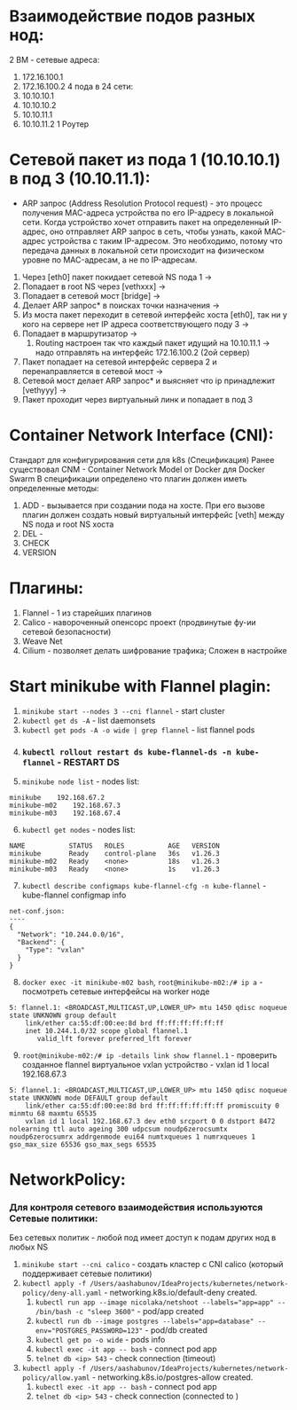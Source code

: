 # Взаимодействие подов разных нод:
2 ВМ - сетевые адреса:
1. 172.16.100.1
2. 172.16.100.2
4 пода в 24 сети:
1. 10.10.10.1
2. 10.10.10.2
3. 10.10.11.1
4. 10.10.11.2
1 Роутер

# Сетевой пакет из пода 1 (10.10.10.1) в под 3 (10.10.11.1):
* ARP запрос (Address Resolution Protocol request) - это процесс получения MAC-адреса устройства по его IP-адресу в локальной сети. Когда устройство хочет отправить пакет на определенный IP-адрес, оно отправляет ARP запрос в сеть, чтобы узнать, какой MAC-адрес устройства с таким IP-адресом. Это необходимо, потому что передача данных в локальной сети происходит на физическом уровне по MAC-адресам, а не по IP-адресам.

1. Через [eth0] пакет покидает сетевой NS пода 1 ->
2. Попадает в root NS через [vethxxx] ->
3. Попадает в сетевой мост [bridge] ->
4. Делает ARP запрос* в поисках точки назначения ->
5. Из моста пакет переходит в сетевой интерфейс хоста [eth0], так ни у кого на сервере нет IP адреса соответствующего поду 3 ->
6. Попадает в маршрутизатор ->
    1. Routing настроен так что каждый пакет идущий на 10.10.11.1 -> надо отправлять на интерфейс 172.16.100.2 (2ой сервер)
7. Пакет попадает на сетевой интерфейс сервера 2 и перенаправляется в сетевой мост ->
8. Сетевой мост делает ARP запрос* и выясняет что ip принадлежит [vethyyy] ->
9. Пакет проходит через виртуальный линк и попадает в под 3


# Container Network Interface (CNI):
Стандарт для конфигурирования сети для k8s (Спецификация)
Ранее существовал CNM - Container Network Model от Docker для Docker Swarm
В спецификации определено что плагин должен иметь определенные методы:
1. ADD - вызывается при создании пода на хосте. При его вызове плагин должен создать новый виртуальный интерфейс [veth] между NS пода и root NS хоста
2. DEL - 
3. CHECK
4. VERSION

# Плагины:
1. Flannel - 1 из старейших плагинов
2. Calico - навороченный опенсорс проект (продвинутые фу-ии сетевой безопасности)
3. Weave Net
4. Cilium - позволяет делать шифрование трафика; Сложен в настройке

# Start minikube with Flannel plagin:
1. `minikube start --nodes 3 --cni flannel` - start cluster
2. `kubectl get ds -A` - list daemonsets
3. `kubectl get pods -A -o wide | grep flannel` - list flannel pods
4. ### `kubectl rollout restart ds kube-flannel-ds -n kube-flannel` - RESTART DS
5. `minikube node list` - nodes list:
```
minikube	192.168.67.2
minikube-m02	192.168.67.3
minikube-m03	192.168.67.4
```
6. `kubectl get nodes` - nodes list:
```
NAME           STATUS   ROLES           AGE   VERSION
minikube       Ready    control-plane   36s   v1.26.3
minikube-m02   Ready    <none>          18s   v1.26.3
minikube-m03   Ready    <none>          1s    v1.26.3
```
7. `kubectl describe configmaps kube-flannel-cfg -n kube-flannel` - kube-flannel configmap info
```
net-conf.json:
----
{
  "Network": "10.244.0.0/16",
  "Backend": {
    "Type": "vxlan"
  }
}
```
8. `docker exec -it minikube-m02 bash`, `root@minikube-m02:/# ip a` - посмотреть сетевые интерфейсы на worker ноде
```
5: flannel.1: <BROADCAST,MULTICAST,UP,LOWER_UP> mtu 1450 qdisc noqueue state UNKNOWN group default 
    link/ether ca:55:df:00:ee:8d brd ff:ff:ff:ff:ff:ff
    inet 10.244.1.0/32 scope global flannel.1
       valid_lft forever preferred_lft forever
```
9. `root@minikube-m02:/# ip -details link show flannel.1` - проверить созданное flannel виртуальное vxlan устройство - vxlan id 1 local 192.168.67.3 
```
5: flannel.1: <BROADCAST,MULTICAST,UP,LOWER_UP> mtu 1450 qdisc noqueue state UNKNOWN mode DEFAULT group default 
    link/ether ca:55:df:00:ee:8d brd ff:ff:ff:ff:ff:ff promiscuity 0 minmtu 68 maxmtu 65535 
    vxlan id 1 local 192.168.67.3 dev eth0 srcport 0 0 dstport 8472 nolearning ttl auto ageing 300 udpcsum noudp6zerocsumtx noudp6zerocsumrx addrgenmode eui64 numtxqueues 1 numrxqueues 1 gso_max_size 65536 gso_max_segs 65535
```

# NetworkPolicy:
### Для контроля сетевого взаимодействия используются Сетевые политики:
Без сетевых политик - любой под имеет доступ к подам других нод в любых NS

1. `minikube start --cni calico` - создать кластер с CNI calico (который поддерживает сетевые политики)
2. `kubectl apply -f /Users/aashabunov/IdeaProjects/kubernetes/network-policy/deny-all.yaml` - networking.k8s.io/default-deny created.
    1. `kubectl run app --image nicolaka/netshoot --labels="app=app" -- /bin/bash -c "sleep 3600"` - pod/app created
    2. `kubectl run db --image postgres --labels="app=database" --env="POSTGRES_PASSWORD=123"` - pod/db created
    3. `kubectl get po -o wide` - pods info
    4. `kubectl exec -it app -- bash` - connect pod app
    5. `telnet db <ip> 543` - check connection (timeout)
3. `kubectl apply -f /Users/aashabunov/IdeaProjects/kubernetes/network-policy/allow.yaml` - networking.k8s.io/postgres-allow created.
    1. `kubectl exec -it app -- bash` - connect pod app
    2. `telnet db <ip> 543` - check connection (connected to <ip>)